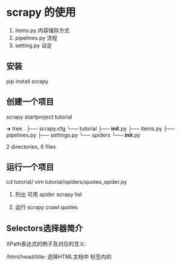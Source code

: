 # scrapy 的使用

1. items.py  内容储存方式
2. pipelines.py  流程
3. setting.py 设定



## 安装
pip install scrapy

## 创建一个项目
scrapy startproject tutorial

➜  tree
.
├── scrapy.cfg
└── tutorial
    ├── __init__.py
    ├── items.py
    ├── pipelines.py
    ├── settings.py
    └── spiders
        └── __init__.py

2 directories, 6 files


## 运行一个项目

cd tutorial/
vim tutorial/spiders/quotes_spider.py

1. 列出 可用 spider
scrapy list 

2.  运行
scrapy crawl quotes



## Selectors选择器简介

XPath表达式的例子及对应的含义:

/html/head/title: 选择HTML文档中 <head> 标签内的 <title> 元素
/html/head/title/text(): 选择上面提到的 <title> 元素的文字
//td: 选择所有的 <td> 元素
//div[@class="mine"]: 选择所有具有 class="mine" 属性的 div 元素

>>> response.xpath('//base/@href').extract()
[u'http://example.com/']

>>> response.css('base::attr(href)').extract()
[u'http://example.com/']

@符号代表 属性

映射:
response.selector.xpath()  --》 response.xpath()
response.selector.css()  --》 response.css() 



## demo 

1.  shell  调试
scrapy shell "http://quotes.toscrape.com/page/1/"

自动 会把页面返回放到 response 类中
2.  response.body



## 支持 js   scrapy-splash
+ 安装
    pip install scrapy-splash

[Scrapy爬虫中使用Splash处理页面JS](http://ae.yyuap.com/pages/viewpage.action?pageId=919763)
